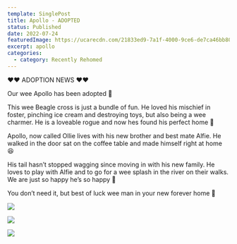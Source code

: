 ```yaml
---
template: SinglePost
title: Apollo - ADOPTED
status: Published
date: 2022-07-24
featuredImage: https://ucarecdn.com/21833ed9-7a1f-4000-9ce6-de7ca46bb808/-/crop/280x169/0,75/-/preview/
excerpt: apollo
categories:
  - category: Recently Rehomed
---
```

❤️❤️ ADOPTION NEWS ❤️❤️

Our wee Apollo has been adopted 🤗

This wee Beagle cross is just a bundle of fun. He loved his mischief in foster, pinching ice cream and destroying toys, but also being a wee charmer. He is a loveable rogue and now hes found his perfect home 🏡

Apollo, now called Ollie lives with his new brother and best mate Alfie. He walked in the door sat on the coffee table and made himself right at home 😆

His tail hasn’t stopped wagging since moving in with his new family. He loves to play with Alfie and to go for a wee splash in the river on their walks. We are just so happy he’s so happy 🥰

You don’t need it, but best of luck wee man in your new forever home 💙

![](https://scontent-lhr8-1.xx.fbcdn.net/v/t39.30808-6/301781281_1190136404866200_8799371110058775249_n.jpg?_nc_cat=110&ccb=1-7&_nc_sid=8bfeb9&_nc_ohc=jaa7DhrqM0gAX9YNT3d&tn=llVh2PfSLkAc7Eud&_nc_ht=scontent-lhr8-1.xx&oh=00_AT_5K52YEHLCAe-9CRYr7wBp2aQGPfia-DD77rxBfwE93A&oe=633573AB)

![](https://ucarecdn.com/c69f7357-addc-4f13-a6bf-10308be4d76e/)

![](https://ucarecdn.com/fc29a586-9c8e-4e52-ae47-565172d715cc/)